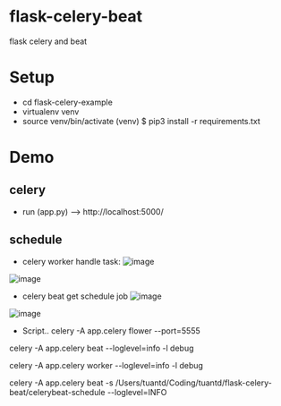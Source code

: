 # flask-celery-beat
flask celery and beat

# Setup

* cd flask-celery-example
* virtualenv venv
* source venv/bin/activate
(venv) $ pip3 install -r requirements.txt

# Demo

## celery
* run (app.py) --> http://localhost:5000/


## schedule
* celery worker handle task:
![image](https://user-images.githubusercontent.com/74556484/184596170-a5ccd2c8-d564-40b7-89a1-ed08e32ce914.png)

![image](https://user-images.githubusercontent.com/74556484/184596025-cac68069-49cc-4f31-8dca-b513f8abc24d.png)

* celery beat get schedule job
![image](https://user-images.githubusercontent.com/74556484/184596364-8e254045-c119-4183-b069-f6d25a65264c.png)

![image](https://user-images.githubusercontent.com/74556484/184596455-45b86630-aadd-4c5c-8295-dd88654336d9.png)

* Script..
celery -A app.celery flower --port=5555

celery -A app.celery beat --loglevel=info -l debug

celery -A app.celery worker --loglevel=info -l debug

celery -A app.celery beat -s /Users/tuantd/Coding/tuantd/flask-celery-beat/celerybeat-schedule --loglevel=INFO
